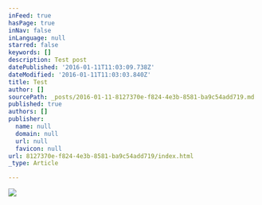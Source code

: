 ```yaml
---
inFeed: true
hasPage: true
inNav: false
inLanguage: null
starred: false
keywords: []
description: Test post
datePublished: '2016-01-11T11:03:09.738Z'
dateModified: '2016-01-11T11:03:03.840Z'
title: Test
author: []
sourcePath: _posts/2016-01-11-8127370e-f824-4e3b-8581-ba9c54add719.md
published: true
authors: []
publisher:
  name: null
  domain: null
  url: null
  favicon: null
url: 8127370e-f824-4e3b-8581-ba9c54add719/index.html
_type: Article

---
```

![](https://s3-us-west-2.amazonaws.com/the-grid-img/p/d9851abb0cafa1049ef7ad005d310d7f95a07bdd.jpg)